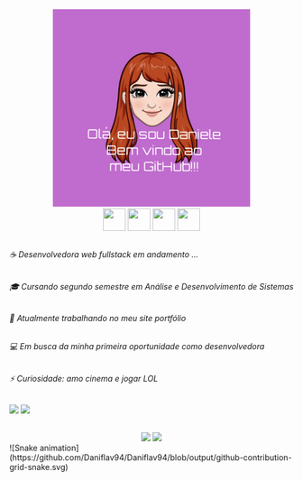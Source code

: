 <div align="center">
     <img src="BE2ABFB2-BA1D-46F0-AFE1-DFB928EB795D.jpeg" width="350" heigh="350"/>
</div>
<div align="center">     
     <img src="https://cdn.jsdelivr.net/gh/devicons/devicon/icons/html5/html5-plain-wordmark.svg" width="40" height="40"/>  <img src="https://cdn.jsdelivr.net/gh/devicons/devicon/icons/css3/css3-plain-wordmark.svg" width="40" height="40" />  <img src="https://cdn.jsdelivr.net/gh/devicons/devicon/icons/javascript/javascript-original.svg" width="40" height="40"/>  <img src="https://cdn.jsdelivr.net/gh/devicons/devicon/icons/wordpress/wordpress-plain-wordmark.svg" width="40" height="40"/>
</div>

##

###### ☕ Desenvolvedora web fullstack em andamento ...                
###### 🎓 Cursando segundo semestre em Análise e Desenvolvimento de Sistemas
###### 🌱 Atualmente trabalhando no meu site portfólio </div>
###### 💻 Em busca da minha primeira oportunidade como desenvolvedora 
###### ⚡ Curiosidade: amo cinema e jogar LOL 

##

<div>
     <a href = "mailto:danyelly_mell@hotmail.com"><img src="https://img.shields.io/badge/-Gmail-%23333?style=for-the-badge&logo=gmail&logoColor=white" target="_blank"></a>
  <a href="https://www.linkedin.com/in/daniele-flaviane-santos-almeida/" target="_blank"><img src="https://img.shields.io/badge/-LinkedIn-%230077B5?style=for-the-badge&logo=linkedin&logoColor=white" target="_blank"></a> 
</div>

##

<div align="center">
        <img height="180em" src="https://github-readme-stats.vercel.app/api?username=Daniflav94&show_icons=true&theme=dracula&include_all_commits=true&count_private=true"/>
  <img height="180em" src="https://github-readme-stats.vercel.app/api/top-langs/?username=Daniflav94&layout=compact&langs_count=7&theme=dracula"/>
     
   
</div>


<div>
     ![Snake animation](https://github.com/Daniflav94/Daniflav94/blob/output/github-contribution-grid-snake.svg)
</div>



 






          
